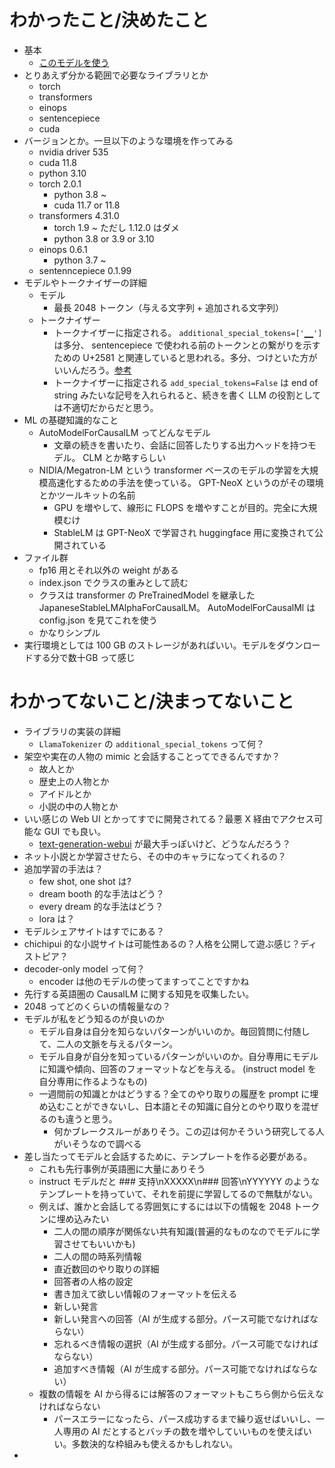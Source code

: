 # わかったこと/決めたこと

- 基本
  - [このモデルを使う](https://huggingface.co/stabilityai/japanese-stablelm-base-alpha-7b)
- とりあえず分かる範囲で必要なライブラリとか
  - torch
  - transformers
  - einops
  - sentencepiece
  - cuda
- バージョンとか。一旦以下のような環境を作ってみる
  - nvidia driver 535
  - cuda 11.8
  - python 3.10
  - torch 2.0.1
    - python 3.8 ~
    - cuda 11.7 or 11.8
  - transformers 4.31.0
    - torch 1.9 ~ ただし 1.12.0 はダメ
    - python 3.8 or 3.9 or 3.10
  - einops 0.6.1
    - python 3.7 ~
  - sentenncepiece 0.1.99
- モデルやトークナイザーの詳細
  - モデル
    - 最長 2048 トークン（与える文字列 + 追加される文字列）
  - トークナイザー
    - トークナイザーに指定される。 `additional_special_tokens=['▁▁']` は多分、 sentencepiece で使われる前のトークンとの繋がりを示すための U+2581 と関連していると思われる。多分、つけといた方がいいんだろう。[参考](https://github.com/google/sentencepiece/issues/15)
    - トークナイザーに指定される `add_special_tokens=False` は end of string みたいな記号を入れられると、続きを書く LLM の役割としては不適切だからだと思う。
- ML の基礎知識的なこと
  - AutoModelForCausalLM ってどんなモデル
    - 文章の続きを書いたり、会話に回答したりする出力ヘッドを持つモデル。 CLM とか略すらしい
  - NIDIA/Megatron-LM という transformer ベースのモデルの学習を大規模高速化するための手法を使っている。 GPT-NeoX というのがその環境とかツールキットの名前
    - GPU を増やして、線形に FLOPS を増やすことが目的。完全に大規模むけ
    - StableLM は GPT-NeoX で学習され huggingface 用に変換されて公開されている
- ファイル群
  - fp16 用とそれ以外の weight がある
  - index.json でクラスの重みとして読む
  - クラスは transformer の PreTrainedModel を継承した JapaneseStableLMAlphaForCausalLM。 AutoModelForCausalMl は config.json を見てこれを使う
  - かなりシンプル
- 実行環境としては 100 GB のストレージがあればいい。モデルをダウンロードする分で数十GB って感じ

# わかってないこと/決まってないこと

- ライブラリの実装の詳細
  - `LlamaTokenizer` の `additional_special_tokens` って何？
- 架空や実在の人物の mimic と会話することってできるんですか？
  - 故人とか
  - 歴史上の人物とか
  - アイドルとか
  - 小説の中の人物とか
- いい感じの Web UI とかってすでに開発されてる？最悪 X 経由でアクセス可能な GUI でも良い。
  - [text-generation-webui](https://github.com/oobabooga/text-generation-webui) が最大手っぽいけど、どうなんだろう？
- ネット小説とか学習させたら、その中のキャラになってくれるの？
- 追加学習の手法は？
  - few shot, one shot は?
  - dream booth 的な手法はどう？
  - every dream 的な手法はどう？
  - lora は？
- モデルシェアサイトはすでにある？
- chichipui 的な小説サイトは可能性あるの？人格を公開して遊ぶ感じ？ディストピア？
- decoder-only model って何？
  - encoder は他のモデルの使ってますってことですかね
- 先行する英語圏の CausalLM に関する知見を収集したい。
- 2048 ってどのくらいの情報量なの？
- モデルが私をどう知るのが良いのか
  - モデル自身は自分を知らないパターンがいいのか。毎回質問に付随して、二人の文脈を与えるパターン。
  - モデル自身が自分を知っているパターンがいいのか。自分専用にモデルに知識や傾向、回答のフォーマットなどを与える。 (instruct model を自分専用に作るようなもの)
  - 一週間前の知識とかはどうする？全てのやり取りの履歴を prompt に埋め込むことができないし、日本語とその知識に自分とのやり取りを混ぜるのも違うと思う。
    - 何かブレークスルーがありそう。この辺は何かそういう研究してる人がいそうなので調べる
- 差し当たってモデルと会話するために、テンプレートを作る必要がある。
  - これも先行事例が英語圏に大量にありそう
  - instruct モデルだと ### 支持\nXXXXX\n### 回答\nYYYYYY のようなテンプレートを持っていて、それを前提に学習してるので無駄がない。
  - 例えば、誰かと会話してる雰囲気にするには以下の情報を 2048 トークンに埋め込みたい
    - 二人の間の順序が関係ない共有知識(普遍的なものなのでモデルに学習させてもいいかも)
    - 二人の間の時系列情報
    - 直近数回のやり取りの詳細
    - 回答者の人格の設定
    - 書き加えて欲しい情報のフォーマットを伝える
    - 新しい発言
    - 新しい発言への回答（AI が生成する部分。パース可能でなければならない）
    - 忘れるべき情報の選択（AI が生成する部分。パース可能でなければならない）
    - 追加すべき情報（AI が生成する部分。パース可能でなければならない）
  - 複数の情報を AI から得るには解答のフォーマットもこちら側から伝えなければならない
    - パースエラーになったら、パース成功するまで繰り返せばいいし、一人専用の AI だとするとバッチの数を増やしていいものを使えばいい。多数決的な枠組みも使えるかもしれない。
- 
